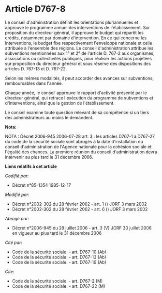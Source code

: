 # Article D767-8

Le conseil d'administration définit les orientations pluriannuelles et approuve le programme annuel des interventions de
l'établissement. Sur proposition du directeur général, il approuve le budget qui répartit les crédits, notamment par domaine
d'intervention. En ce qui concerne les interventions, le budget fixe respectivement l'enveloppe nationale et celle attribuée
à l'ensemble des régions. Le conseil d'administration attribue les subventions mentionnées aux 1° et 2° de l'article D. 767-2
aux organismes, associations ou collectivités publiques, pour réaliser les actions projetées sur proposition du directeur
général et sous réserve des dispositions des articles D. 767-13 et D. 767-22.

Selon les mêmes modalités, il peut accorder des avances sur subventions, remboursables dans l'année.

Chaque année, le conseil approuve le rapport d'activité présenté par le directeur général, qui retrace l'exécution du
programme de subventions et d'interventions, ainsi que la gestion de l'établissement.

Le conseil examine toute question relevant de sa compétence si un tiers des administrateurs au moins le demandent.

**Nota:**

NOTA : Décret 2006-945 2006-07-28 art. 3 : les articles D767-1 à D767-27 du code de la sécurité sociale sont abrogés à la
date d'installation du conseil d'administration de l'Agence nationale pour la cohésion sociale et l'égalité des chances. La
première réunion du conseil d'administration devra intervenir au plus tard le 31 décembre 2006.

**Liens relatifs à cet article**

_Codifié par_:

  - Décret n°85-1354 1985-12-17

_Modifié par_:

  - Décret n°2002-302 du 28 février 2002 - art. 1 () JORF 3 mars 2002
  - Décret n°2002-302 du 28 février 2002 - art. 6 () JORF 3 mars 2002

_Abrogé par_:

  - Décret n°2006-945 du 28 juillet 2006 - art. 3 (V) JORF 30 juillet 2006 en vigueur au plus tard le 31 décembre 2006

_Cité par_:

  - Code de la sécurité sociale. - art. D767-10 (Ab)
  - Code de la sécurité sociale. - art. D767-13 (Ab)
  - Code de la sécurité sociale. - art. D767-19 (Ab)

_Cite_:

  - Code de la sécurité sociale. - art. D767-2 (M)
  - Code de la sécurité sociale. - art. D767-22 (M)
